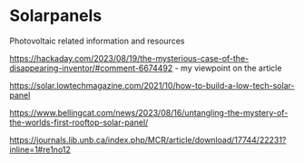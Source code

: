 # Solarpanels

Photovoltaic related information and resources

https://hackaday.com/2023/08/19/the-mysterious-case-of-the-disappearing-inventor/#comment-6674492 - my viewpoint on the article

https://solar.lowtechmagazine.com/2021/10/how-to-build-a-low-tech-solar-panel 

https://www.bellingcat.com/news/2023/08/16/untangling-the-mystery-of-the-worlds-first-rooftop-solar-panel/

https://journals.lib.unb.ca/index.php/MCR/article/download/17744/22231?inline=1#re1no12
